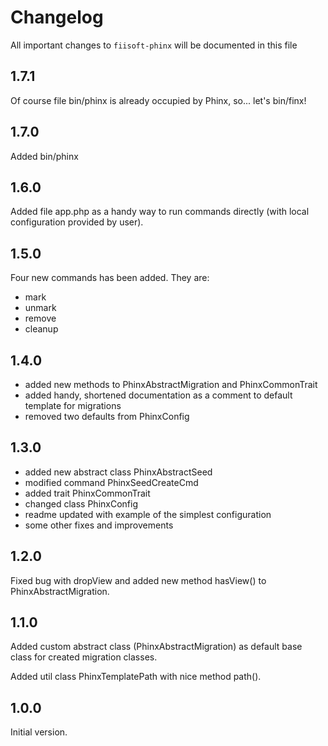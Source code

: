 # Changelog

All important changes to `fiisoft-phinx` will be documented in this file

## 1.7.1

Of course file bin/phinx is already occupied by Phinx, so... let's bin/finx!

## 1.7.0

Added bin/phinx

## 1.6.0

Added file app.php as a handy way to run commands directly (with local configuration provided by user).

## 1.5.0

Four new commands has been added. They are:
* mark
* unmark
* remove 
* cleanup

## 1.4.0

* added new methods to PhinxAbstractMigration and PhinxCommonTrait
* added handy, shortened documentation as a comment to default template for migrations
* removed two defaults from PhinxConfig

## 1.3.0

* added new abstract class PhinxAbstractSeed
* modified command PhinxSeedCreateCmd
* added trait PhinxCommonTrait
* changed class PhinxConfig
* readme updated with example of the simplest configuration 
* some other fixes and improvements

## 1.2.0

Fixed bug with dropView and added new method hasView() to PhinxAbstractMigration.

## 1.1.0

Added custom abstract class (PhinxAbstractMigration) as default base class for created migration classes.

Added util class PhinxTemplatePath with nice method path(). 

## 1.0.0

Initial version.
